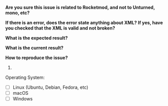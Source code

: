 <!-- Please be as accurate as possible, and include as much information as possible.
         Add or remove as needed to keep things informative but also relevant. -->

**Are you sure this issue is related to Rocketmod, and not to Unturned, mono, etc?**

**If there is an error, does the error state anything about XML? If yes, have you checked that the XML is valid and not broken?**

**What is the expected result?**

**What is the current result?**

**How to reproduce the issue?**

1. 

Operating System:
<!-- Replace the empty space (" ") in with an "x" within the brackets. -->
 - [ ] Linux (Ubuntu, Debian, Fedora, etc)
 - [ ] macOS
 - [ ] Windows

<!-- Please specify the versions you use, you can see them with /rocket ->
Unturned Version:
Rocketmod Version:

<!-- Please upload your Rocket.log (you can find it in /Rocket/Logs/, the one without any numbers), 
     you can use https://gist.github.com/ (preferred), https://pastebin.com (etc.) or just paste here -->
